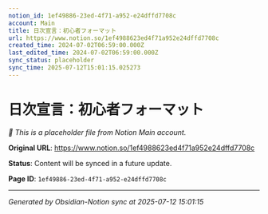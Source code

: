 ```yaml
---
notion_id: 1ef49886-23ed-4f71-a952-e24dffd7708c
account: Main
title: 日次宣言：初心者フォーマット
url: https://www.notion.so/1ef4988623ed4f71a952e24dffd7708c
created_time: 2024-07-02T06:59:00.000Z
last_edited_time: 2024-07-02T06:59:00.000Z
sync_status: placeholder
sync_time: 2025-07-12T15:01:15.025273
---
```


# 日次宣言：初心者フォーマット

*🔄 This is a placeholder file from Notion Main account.*

**Original URL**: https://www.notion.so/1ef4988623ed4f71a952e24dffd7708c

**Status**: Content will be synced in a future update.

**Page ID**: `1ef49886-23ed-4f71-a952-e24dffd7708c`

---

*Generated by Obsidian-Notion sync at 2025-07-12 15:01:15*
